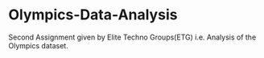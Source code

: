 # Olympics-Data-Analysis
Second Assignment given by Elite Techno Groups(ETG) i.e. Analysis of the Olympics dataset.
